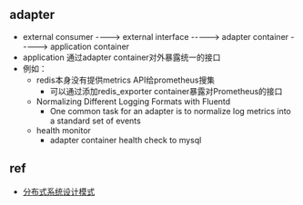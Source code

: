 

## adapter
+ external consumer ----> external interface -----> adapter container -----> application container
+ application 通过adapter container对外暴露统一的接口
+ 例如：
    + redis本身没有提供metrics API给prometheus搜集
        + 可以通过添加redis_exporter container暴露对Prometheus的接口
    + Normalizing Different Logging Formats with Fluentd
        + One common task for an adapter is to normalize log metrics into a standard set of events
    + health monitor
        + adapter container health check to mysql

## ref
+ [分布式系统设计模式](https://colobu.com/2022/06/26/distributed-system-design-patterns/)